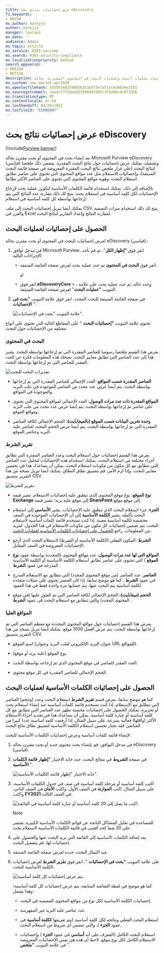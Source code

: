 ```yaml
---
title: عرض إحصائيات نتائج بحث eDiscovery
f1.keywords:
- NOCSH
ms.author: markjjo
author: markjjo
manager: laurawi
ms.date: ''
audience: Admin
ms.topic: article
ms.service: O365-seccomp
ms.search: M365-security-compliance
ms.localizationpriority: medium
search.appverid:
- MOE150
- MET150
description: تعرف على كيفية استخدام ميزة إحصائيات البحث لعرض إحصائيات عمليات البحث وعمليات البحث في المحتوى المقترنة بحالة eDiscovery (قياسي) في مدخل توافق Microsoft Purview.
ms.custom: seo-marvel-apr2020
ms.openlocfilehash: 5d35616823988562b3b075e7a513c8a98a4e3281
ms.sourcegitcommit: caedcf7f16eed23596487d97c375d4bc4c8f3566
ms.translationtype: MT
ms.contentlocale: ar-SA
ms.lasthandoff: 04/20/2022
ms.locfileid: "65000807"
---
```

# <a name="view-statistics-for-ediscovery-search-results"></a>عرض إحصائيات نتائج بحث eDiscovery

[!include[Purview banner](../includes/purview-rebrand-banner.md)]

بعد إنشاء بحث في المحتوى أو بحث مقترن بحالة Microsoft Purview eDiscovery (قياسي) وتشغيله، يمكنك عرض إحصائيات حول نتائج البحث المقدرة. يتضمن ذلك ملخصا لنتائج البحث (على غرار ملخص نتائج البحث المقدرة المعروضة في صفحة قائمة البحث المنبثقة)، وإحصائيات الاستعلام مثل عدد مواقع المحتوى التي تحتوي على عناصر تطابق استعلام البحث، وهوية مواقع المحتوى التي تحتوي على العناصر الأكثر تطابقا.
  
بالإضافة إلى ذلك، يمكنك استخدام قائمة الكلمات الأساسية لتكوين عملية بحث لإرجاع الإحصائيات لكل كلمة أساسية في استعلام بحث. يتيح لك ذلك مقارنة عدد النتائج التي يتم إرجاعها بواسطة كل كلمة أساسية في استعلام.
  
يمكنك أيضا تنزيل إحصائيات البحث إلى ملف CSV. يتيح لك ذلك استخدام ميزات التصفية والفرز في Excel لمقارنة النتائج وإعداد التقارير لنتائج البحث.
  
## <a name="get-statistics-for-searches"></a>الحصول على إحصائيات لعمليات البحث

لعرض إحصائيات للبحث في المحتوى أو بحث مقترن بحالة eDiscovery (قياسي).:
  
1. في مدخل توافق Microsoft Purview، انقر فوق **"إظهار الكل**"، ثم قم بأحد الإجراءات التالية:

   - انقر فوق **البحث في المحتوى** ثم حدد عملية بحث لعرض صفحة القائمة المنبثقة.

     او

   - انقر فوق **eDiscoveryCore** > ، وحدد حالة، ثم حدد عملية بحث على علامة التبويب **"عمليات البحث**" لعرض صفحة القائمة المنبثقة.

2. في صفحة القائمة المنبثقة للبحث المحدد، انقر فوق علامة التبويب **"بحث في الإحصائيات** ".
  
   ![علامة التبويب "بحث في الإحصائيات".](../media/SearchStatistics1.png)

تحتوي علامة التبويب **"إحصائيات البحث** " على المقاطع التالية التي تحتوي على أنواع مختلفة من الإحصائيات حول البحث.

### <a name="search-content"></a>البحث في المحتوى

يعرض هذا القسم ملخصا رسوميا للعناصر المقدرة التي تم إرجاعها بواسطة البحث. يشير هذا إلى عدد العناصر التي تطابق معايير البحث. تمنحك هذه المعلومات فكرة عن العدد المقدر للعناصر التي تم إرجاعها بواسطة البحث.

![تقديرات البحث للبحث.](../media/SearchContentReport.png)

- **العناصر المقدرة حسب المواقع**: العدد الإجمالي للعناصر المقدرة التي تم إرجاعها بواسطة البحث. يتم أيضا عرض عدد محدد من العناصر الموجودة في علب البريد والموجودة في المواقع.

- **المواقع المقدرة ذات عدد مرات الوصول**: العدد الإجمالي لمواقع المحتوى التي تحتوي على عناصر تم إرجاعها بواسطة البحث. يتم أيضا عرض عدد محدد من علب البريد ومواقع الموقع.

- **وحدة تخزين البيانات حسب الموقع (بالميجابايت):** الحجم الإجمالي لكافة العناصر المقدرة التي تم إرجاعها بواسطة البحث. يتم أيضا عرض الحجم المحدد لعناصر علبة البريد وعناصر الموقع.

### <a name="condition-report"></a>تقرير الشرط

يعرض هذا القسم إحصائيات حول استعلام البحث وعدد العناصر المقدرة التي تطابق أجزاء مختلفة من استعلام البحث. يمكنك استخدام هذه الإحصائيات لتحليل عدد العناصر التي تتطابق مع كل مكون من مكونات استعلام البحث. يمكن أن يساعدك هذا في تحسين معايير البحث، وإذا لزم الأمر، قم بتضييق نطاق النطاق. يمكنك أيضا تنزيل نسخة من هذا التقرير بتنسيق CSV.

![تقرير الشرط.](../media/SearchContentReportNoKeywordList.png)

- **نوع الموقع**: نوع موقع المحتوى الذي تنطبق عليه إحصائيات الاستعلام. تشير قيمة **Exchange** إلى موقع علبة بريد؛ تشير قيمة **SharePoint** إلى موقع موقع.

- **الجزء**: جزء استعلام البحث الذي تنطبق عليه الإحصائيات. يشير **الأساسي** إلى استعلام البحث بأكمله. تشير **الكلمة الأساسية** إلى أن الإحصائيات الموجودة في الصف مخصصة لكلمة أساسية معينة. إذا كنت تستخدم قائمة كلمات أساسية لاستعلام البحث، يتم تضمين إحصائيات كل مكون من مكونات الاستعلام في هذا الجدول. لمزيد من المعلومات، راجع [الحصول على إحصائيات الكلمات الأساسية لعمليات البحث](#get-keyword-statistics-for-searches).

- **الشرط**: المكون الفعلي (الكلمة الأساسية أو الشرط) لاستعلام البحث الذي أرجع الإحصائيات المعروضة في الصف المقابل.

- **المواقع التي لها عدد مرات الوصول**: عدد مواقع المحتوى (المحددة بواسطة عمود **نوع الموقع** ) التي تحتوي على عناصر تطابق استعلام الكلمة الأساسية أو الكلمة الأساسية المدرجة في عمود **الشرط** .

- **العناصر**: عدد العناصر (من موقع المحتوى المحدد) التي تتطابق مع الاستعلام المدرج في عمود **الشرط** . كما هو موضح سابقا، إذا كان العنصر يحتوي على مثيلات متعددة لكلمة أساسية يتم البحث عنها، يتم حسابها مرة واحدة فقط في هذا العمود.

- **الحجم (ميغابايت):** الحجم الإجمالي لكافة العناصر التي تم العثور عليها (في موقع المحتوى المحدد) والتي تتطابق مع استعلام البحث في عمود **الشرط** .

### <a name="top-locations"></a>المواقع العليا

يعرض هذا القسم إحصائيات حول مواقع المحتوى المحددة مع معظم العناصر التي تم إرجاعها بواسطة البحث. يتم عرض أفضل 1000 موقع. يمكنك أيضا تنزيل نسخة من هذا التقرير بتنسيق CSV.

- اسم الموقع (عنوان البريد الإلكتروني لعلب البريد وعنوان URL للمواقع).

- نوع الموقع (علبة بريد أو موقع).

- العدد المقدر للعناصر في موقع المحتوى الذي تم إرجاعه بواسطة البحث.

- الحجم الإجمالي للعناصر المقدرة في كل موقع محتوى.

## <a name="get-keyword-statistics-for-searches"></a>الحصول على إحصائيات الكلمات الأساسية لعمليات البحث

كما هو موضح سابقا، يعرض قسم **تقرير الشرط** استعلام البحث وعدد (وحجم) العناصر التي تتطابق مع الاستعلام. إذا كنت تستخدم قائمة كلمات أساسية عند إنشاء استعلام بحث أو تحريره، يمكنك الحصول على إحصائيات محسنة تظهر عدد العناصر التي تتطابق مع كل كلمة أساسية أو عبارة كلمة أساسية. يمكن أن يساعدك هذا في تحديد أجزاء الاستعلام الأكثر (وأقلها) فعالية بسرعة. على سبيل المثال، إذا أرجعت كلمة أساسية عددا كبيرا من العناصر، فقد تختار تحسين استعلام الكلمة الأساسية لتضييق نطاق نتائج البحث.

لإنشاء قائمة كلمات أساسية وعرض إحصائيات الكلمات الأساسية للبحث:
  
1. في مدخل التوافق، قم بإنشاء بحث محتوى جديد أو بحث مقترن بحالة eDiscovery (قياسي).

2. في صفحة **الشروط** في معالج البحث. حدد خانة الاختيار **"إظهار قائمة الكلمات الأساسية** ".

   ![خانة الاختيار "إظهار قائمة الكلمات الأساسية".](../media/SearchKeywordsList1.png)

3. اكتب كلمة أساسية أو مرحلة كلمة أساسية في صف في جدول الكلمات الأساسية. على سبيل المثال، اكتب **الموازنة** في الصف الأول، واكتب **الأمان** في الصف الثاني، واكتب **FY2021** في الصف الثالث.

   ![اكتب ما يصل إلى 20 كلمة أساسية أو عبارة كلمة أساسية في القائمة.](../media/SearchKeywordsList2.png)

   > [!NOTE]
   > للمساعدة في تقليل المشاكل الناتجة عن قوائم الكلمات الأساسية الكبيرة، تقتصر على 20 صفا كحد أقصى في قائمة الكلمات الأساسية لاستعلام بحث.

4. بعد إضافة الكلمات الأساسية إلى القائمة التي تريد البحث عنها والحصول على إحصائيات لها، قم بتشغيل البحث.

5. عند اكتمال البحث، حدده لعرض صفحة القائمة المنبثقة.

6. على علامة التبويب **"بحث في الإحصائيات** "، انقر فوق **تقرير الشرط** لعرض إحصائيات الكلمة الأساسية للبحث.

    ![يتم عرض إحصائيات كل كلمة أساسية.](../media/SearchKeywordsList3.png)
  
    كما هو موضح في لقطة الشاشة السابقة، يتم عرض إحصائيات كل كلمة أساسية؛ وهذا يشمل:

    - إحصائيات الكلمة الأساسية لكل نوع من مواقع المحتوى المضمنة في البحث.

    - عدد عناصر علبة البريد غير المفهرسة.

    - استعلام البحث الفعلي ونتائجه لكل كلمة أساسية (يتم تعريفها **ككلمة أساسية** في عمود **الجزء** )، والتي تتضمن أي شروط من استعلام البحث.

    - استعلام البحث الكامل (المعرف على أنه **أساسي** في عمود **الجزء** ) وإحصائيات الاستعلام الكامل لكل نوع موقع. لاحظ أن هذه هي نفس الإحصائيات المعروضة في علامة التبويب **"ملخص** ".
